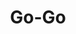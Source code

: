 ---
layout: place
title: "Go-Go"
permalink: /new-york/middletown/go-go.html
stateAbbr: NY
stateName: New York
cityName: Middletown
seo:
  name: "Go-Go"
  type: Restaurant
  links: null
description: "Looking for sushi in Middletown, New York? Check out Go-Go for a delightful Japanese dining experience. Enjoy a variety of sushi and other dishes in a welcom..."
place_id: ChIJ5abZWxItw4kRoSp0GcG-0lQ
photos:
  - name: >-
      places/ChIJ5abZWxItw4kRoSp0GcG-0lQ/photos/AeeoHcIMtw0sAhEVGf5XwJX9r8-XCTyV9el1wIk8Acw0iLncLHGXCg42nGSpRBMU5hG8DmNpYYd8T7ruQhg6a0XRiWoBK4frVAYvNgEgKxQKQa1dT1fQLUMdFqiyJ4fp1myjEx6WRUDMDkmKXLaCH66tvoyYmVROLeBSyeuWpFxp89MrQgky6V4AkVPPnv_d82dxNsFLdhuIMfOdxdeO2HViXhd5CJlPZrWaTyCvTa7rYOX57dmQlZAbff7COS1Q-LWsIPz7RfqyHMgqHGPcnnjzDqEn2MCbIkyex7EFbu81o7nGL_nXunrvc3tC-zHX8ircvWnPKJtgT14JdxH0aeboWyc8ebrvNfYCS6tfRxKj8QNNvm453PHaKD3yZ-lC4fc-Oo5QvbC5owDJ5lUvCIAyYeme6PsPjgaIzr-iqo__sEcY0g
    widthPx: 3024
    heightPx: 4032
    authorAttributions:
      - displayName: Daniel Stolfi
        uri: https://maps.google.com/maps/contrib/105077871730728178720
        photoUri: >-
          https://lh3.googleusercontent.com/a-/ALV-UjVA_Sd7a_79GrB8bQdj7vkN3G8z4BWBWThGEMcj4RNanmrlobYe1w=s100-p-k-no-mo
    flagContentUri: >-
      https://www.google.com/local/imagery/report/?cb_client=maps_api_places.places_api&image_key=!1e10!2sCIHM0ogKEICAgID4kserSA&hl=en-US
    googleMapsUri: >-
      https://www.google.com/maps/place//data=!3m4!1e2!3m2!1sCIHM0ogKEICAgID4kserSA!2e10!4m2!3m1!1s0x89c32d125bd9a6e5:0x54d2bec119742aa1
  - name: >-
      places/ChIJ5abZWxItw4kRoSp0GcG-0lQ/photos/AeeoHcL9QSPAGiX1aLkrGHGIpNtjwTxB2Qvqd4suV8Dt2fjTxRlhomuWH7Eh3qQKoM_JrwGhW9F3MQCDT8_UMWkLI5ErTVp9PpR8Lm4vCra1djjmWFw54c0D2t_rSOzghzNK87yZ8ixHueo0EAkD_m1P2UWF1GT9awXst9wX4qg2ACXAgZMpqnfJ-4bzWaVCLPHRiWiKO-B2HqhBDS5C0-i0qw9dZq1ItlTzOsOb4OMckFWFFb9lqWWhtI7ihVVBj-OmrwQriBHzcNHanrnPoq-4Xk9cYEZIqG3fQZOnNqXdngY1f_y2tFQjXEG6HWGjyPO83Htf2bKojPXWyp4mjzzvYYDCqP7boBPr1tYfUNUKzJsHMN_WKDhNPmoDAzAAgNeowHmPzVXk4Lh7oplM20QhI8g3xehxxdjAe0TEKzfOWm7IuQ
    widthPx: 3024
    heightPx: 4032
    authorAttributions:
      - displayName: Sheilah Cherry
        uri: https://maps.google.com/maps/contrib/116102171778239051251
        photoUri: >-
          https://lh3.googleusercontent.com/a-/ALV-UjU9oCM0gPJVikP8EfusEG_j1rOPTMvksDr95SVXGM-P60Nkyz1dvw=s100-p-k-no-mo
    flagContentUri: >-
      https://www.google.com/local/imagery/report/?cb_client=maps_api_places.places_api&image_key=!1e10!2sCIHM0ogKEICAgIDntob9IQ&hl=en-US
    googleMapsUri: >-
      https://www.google.com/maps/place//data=!3m4!1e2!3m2!1sCIHM0ogKEICAgIDntob9IQ!2e10!4m2!3m1!1s0x89c32d125bd9a6e5:0x54d2bec119742aa1
  - name: >-
      places/ChIJ5abZWxItw4kRoSp0GcG-0lQ/photos/AeeoHcIOwxxpQK5jKYzJ50Xtz6gAG94RYp9z4BVhOFcfe6UTJZLolFEXFYriMhhUU7es5tDsc41MZcftfYFhOcYBXfXMC8LkXFUKd3YpLBma6NiJpXCHpCq3ySN7VwrYr_gRulBZSNi8UYWxYa3nRivt5cI5vFH9Yq7FJg3TDqCKgNIS4iLBuQ4Q0I6BpUuiyQLRnZCPMxtcjzt6lQ7QpKKBR7V7s6dh0iPhT7-lh58mkCSd8LN4z5WVTDPTtaDFEFB_UDD4B2YEy-6TC7-OCBbsCHbawzcsLG7WtYhWCiizVyngap_HA4XnZWGac7azVwxC2NuZpE9au_shvk8cOPn5TQHv1mTYv36QTt6bdMFU182GetPg4JveAUNofbzNhoBmjzIlH49jbpmeBkr5TJfibwACQuPgx8wwKmJv_nvvG9p8zrc
    widthPx: 3000
    heightPx: 4000
    authorAttributions:
      - displayName: lui- g
        uri: https://maps.google.com/maps/contrib/102642612617044013876
        photoUri: >-
          https://lh3.googleusercontent.com/a-/ALV-UjV1e3IHLENhFVxljJRNcQTyAtKfWFxIc0hfBVOqiJoJwfbl7yFa=s100-p-k-no-mo
    flagContentUri: >-
      https://www.google.com/local/imagery/report/?cb_client=maps_api_places.places_api&image_key=!1e10!2sCIHM0ogKEICAgIC25sSRwAE&hl=en-US
    googleMapsUri: >-
      https://www.google.com/maps/place//data=!3m4!1e2!3m2!1sCIHM0ogKEICAgIC25sSRwAE!2e10!4m2!3m1!1s0x89c32d125bd9a6e5:0x54d2bec119742aa1
  - name: >-
      places/ChIJ5abZWxItw4kRoSp0GcG-0lQ/photos/AeeoHcIFoZGGjhwJe0RXeHq75QwsdmNJQXs50ppwt9CZc8KWq11Bwq4TfCdXoHHSR1xFpmlo3nulqpZSgWsAdzQgzdW5P084bLChXGvcI6HKJhvF11BpFqFBuRAHTLcFYfXu5k6x9sko-9Udhr-SZgNBwC_l5LBFRT4TOiQ35zOqBKA4TjFL9hrY65sLg0QjtyW4DEdRFRmkeTOTDOt1YBPhxQYCjbbv_mLeMUjO0Lh4yCvpQzwQzKAv6-GY-u6HuF5zmiM4WNotFQwovgz0gVPRRCsP3u0_taLLjPKbOpzjxVYHDo-hcVfSf4ag8JkY-QquaS6mo8B7NGXw85xlAUfdUIB400pDCNvb2DGsllYQovr9nZO1iYX1gyqIWLNNIJ6BhDyJU7OOXbCgWhOjBCPXinZGtENHy-MeiGy3IssTZF4rbA
    widthPx: 3024
    heightPx: 4032
    authorAttributions:
      - displayName: Vanessa McNally
        uri: https://maps.google.com/maps/contrib/113088977197232402272
        photoUri: >-
          https://lh3.googleusercontent.com/a/ACg8ocIvyfa1VUIwEtiHuZ-laMxNLaDH4im9Vg3fP_YbYaaIzFfP2w=s100-p-k-no-mo
    flagContentUri: >-
      https://www.google.com/local/imagery/report/?cb_client=maps_api_places.places_api&image_key=!1e10!2sCIHM0ogKEICAgID-zoa9fA&hl=en-US
    googleMapsUri: >-
      https://www.google.com/maps/place//data=!3m4!1e2!3m2!1sCIHM0ogKEICAgID-zoa9fA!2e10!4m2!3m1!1s0x89c32d125bd9a6e5:0x54d2bec119742aa1
  - name: >-
      places/ChIJ5abZWxItw4kRoSp0GcG-0lQ/photos/AeeoHcJc8SdDnsu9Ai2HUajswAxlXKk9iL4eSy-AeLBSVwa5_rwNann2V_GncVG9-J9nrcSXQES_7JR1NzG__eBSbzV6hXYXgaTBJZ0mhrAAb5HZy_ONY332eoBJdmYMR6WNdDS72CEqXLWneZnLnAh_80nVegi9pPvQ0NmjTIefcSorkypdmKtYWCx94xzyfKKMenpKY1JCR8mtqQeGO15eTcirC8GawGnBgHBtZBZz9S07r2TGDuW69FvUABKqO7iZqnMT2PzfDxK0-BbJQ2tkAnKNv_07Y3fEXqSp58QG7jqvAjeDfBx-8PvYRiDS7FPWr-2OUQaS9wot2lv4TUHDbIFIK1SbrTgweYHWD-dhMhTbXLMk5n_ezD47CSYGb30_sABcCv6Hs9--rgZprvwQv-b1C1GCLAaUDF-_WP0SoMY
    widthPx: 3000
    heightPx: 4000
    authorAttributions:
      - displayName: Brett Cabrera
        uri: https://maps.google.com/maps/contrib/115315054169813128797
        photoUri: >-
          https://lh3.googleusercontent.com/a/ACg8ocJm5WaGNlWWdeGamsWqP8q_Jyvn-M8TXPN3YWq0xVBnQwhi6g=s100-p-k-no-mo
    flagContentUri: >-
      https://www.google.com/local/imagery/report/?cb_client=maps_api_places.places_api&image_key=!1e10!2sCIHM0ogKEICAgICh4eHEWQ&hl=en-US
    googleMapsUri: >-
      https://www.google.com/maps/place//data=!3m4!1e2!3m2!1sCIHM0ogKEICAgICh4eHEWQ!2e10!4m2!3m1!1s0x89c32d125bd9a6e5:0x54d2bec119742aa1
  - name: >-
      places/ChIJ5abZWxItw4kRoSp0GcG-0lQ/photos/AeeoHcL463nqmmh9NL7UTDVGJ4QfVU_9u0g4cQWqaGuEEwh8GHjibQ3GYP4tK4VDM82UKNnMJsglDEHmtST5xSk8AHM70VoNnrSLBDZFNDkvcFjraOSTsPOTYQSfLaods8kxynSVKX8-tRODVEgxP51MA8_1qNDh1KOC-cyyIXDu6C9QRxiUU5TmGSzvzEAHN-pieXiN97T6vkmoVnrKvBCnquhylnaofNRAS75yZINOZBrP08Rbl9-xR8-nTVGY_zhDJOzNvb_gCIFPfK4yTTmmElAEmnbQvzdbDNxFQb_LHB-F_05QIvlfrFDA39pgEAWd8PIqooXT9TuhxL-4ERgt6WguOptSu7NrAmBS2aPxMcbvYrV6j6oXDNulAnWy6uX8aWHBRNtnVnyjk3FXAfCj4r2ONOf64zCH2b36XSpaBggA-g
    widthPx: 3024
    heightPx: 4032
    authorAttributions:
      - displayName: Gregory Grushko
        uri: https://maps.google.com/maps/contrib/100411949698759017718
        photoUri: >-
          https://lh3.googleusercontent.com/a-/ALV-UjVGlhunpEdCmEcpLFKsg2mbUfgLdDR3TVNdUZEjfRDa509iMn5WxA=s100-p-k-no-mo
    flagContentUri: >-
      https://www.google.com/local/imagery/report/?cb_client=maps_api_places.places_api&image_key=!1e10!2sCIHM0ogKEICAgIDE5rycRA&hl=en-US
    googleMapsUri: >-
      https://www.google.com/maps/place//data=!3m4!1e2!3m2!1sCIHM0ogKEICAgIDE5rycRA!2e10!4m2!3m1!1s0x89c32d125bd9a6e5:0x54d2bec119742aa1
  - name: >-
      places/ChIJ5abZWxItw4kRoSp0GcG-0lQ/photos/AeeoHcJa-6SBRFtNNCN7t5T4oopDlT1S0CF40Oq8_pcyyPLpk9ro3J-5tm81BLpEyw6sYLS9NH9mxwzA6FtH6cjvCLPmciEmlJ2GBl6nRFExda08SB6Cn0FEzOR2W_Ho-tgyQybkB-BTu3obCNZIzBuR3NNpOWWvP9zZ_J0D-62KNDpfSavgEJlBlse9eXGTivKIMG83DqS6I1G3xTI-XgCGlqLD-SdbVVI7XLCfYCtRN_L0jbpVsPZjdm-lPlEEdKKuVW1Obc9Cb1_6FqKfjqZDl0Kvdse0Ui3K9QtpHk2P0jgJSR2siBeUKlOKGkG0d47Bh9z2rOL_l156iO2iXy6iYPydIEe5ZzmWzAB2NrHEMpryWpE98I5Y54kSdYC5GHZNssIjHmF2elvJcIHryidn9cJV_29Y7xplCpgXp4pxv_7qQTM
    widthPx: 3000
    heightPx: 4000
    authorAttributions:
      - displayName: Brett Cabrera
        uri: https://maps.google.com/maps/contrib/115315054169813128797
        photoUri: >-
          https://lh3.googleusercontent.com/a/ACg8ocJm5WaGNlWWdeGamsWqP8q_Jyvn-M8TXPN3YWq0xVBnQwhi6g=s100-p-k-no-mo
    flagContentUri: >-
      https://www.google.com/local/imagery/report/?cb_client=maps_api_places.places_api&image_key=!1e10!2sCIHM0ogKEICAgICh4eHE2QE&hl=en-US
    googleMapsUri: >-
      https://www.google.com/maps/place//data=!3m4!1e2!3m2!1sCIHM0ogKEICAgICh4eHE2QE!2e10!4m2!3m1!1s0x89c32d125bd9a6e5:0x54d2bec119742aa1
  - name: >-
      places/ChIJ5abZWxItw4kRoSp0GcG-0lQ/photos/AeeoHcIoSQpgzvqsMhs4jF0wAdIBgtDTKXXV82tsYBqi4_OSeQAddzhxCLD4BwhabKgByLzC-cUaGtDi3mZ2IFj2jH8bl_WDz7yk4xaA2dy61GgFKyu7TV-15mlv6zWyLiO-ss8VoEe3uBpVRSQ4NbAh_LW2oD8Us46fZrwQexAtsdtdthJIf_d6_iZzlX5Z2bYZYKlqJo2sZCzc6ttq7VXdPfdkOdUtHEN7Z_-vDcqYDn_djYFWRh8VMtgf3LjdMJ4z35xoWn6DQgzZomnnqeI4gi0gLzYZU8hSaEzBuEf5e2S5T0CanGEaNmAdk41jRxv73C9-ifXe4VpzMK-dwwfyhfOS47O2knHwRdrsgKhE4Lvx4S_duIZa2QKT7FsWiUVrQjdpn048XwEh3hSIvLIljiR9F9e7Cs4rE_zZIzNl1TwFjQ
    widthPx: 3000
    heightPx: 4000
    authorAttributions:
      - displayName: lui- g
        uri: https://maps.google.com/maps/contrib/102642612617044013876
        photoUri: >-
          https://lh3.googleusercontent.com/a-/ALV-UjV1e3IHLENhFVxljJRNcQTyAtKfWFxIc0hfBVOqiJoJwfbl7yFa=s100-p-k-no-mo
    flagContentUri: >-
      https://www.google.com/local/imagery/report/?cb_client=maps_api_places.places_api&image_key=!1e10!2sCIHM0ogKEICAgIC25sSRQA&hl=en-US
    googleMapsUri: >-
      https://www.google.com/maps/place//data=!3m4!1e2!3m2!1sCIHM0ogKEICAgIC25sSRQA!2e10!4m2!3m1!1s0x89c32d125bd9a6e5:0x54d2bec119742aa1
  - name: >-
      places/ChIJ5abZWxItw4kRoSp0GcG-0lQ/photos/AeeoHcKHeQINmJn0cqWIFcix-5VNsDm9M-VsDoW-ZcZeAwEegaYPEiCJNSKue4ftRyxW-99palTaMMdcFZPcZr0RKew6e7R7qb5w2QFcToABxK1gIHWhonXpUYlRc7zHpYQiFahmKvO7gsiD5S52TvC5Oe6m7jV66ERJeAUHmW-2DIAs-1PEzLmtnOQIpPrN9LDqrTAD8E89q0sOa2L3sH4IgBp5Gc09-eJqHfuN__C5zx3wNZpgN19-O9OB5GchB7ZqlEsy6SrbtXEHM6siTAr7FAtMDdN5RaBV1QLogTRMvw3Ngn-oJObeL4U_ukiJP4ZcwE8OvsRazIEdkarEW2R46Box5KUxoTUh3buAOz1Lv29zhwkk30klXcHJvbIj3KiQAJPh2ZmOPQLTsgO-EOrA8gjxDs13zyRkMOwCcz4HoqI8zBR3
    widthPx: 2988
    heightPx: 3984
    authorAttributions:
      - displayName: Guangbing Cui
        uri: https://maps.google.com/maps/contrib/109254960360803913373
        photoUri: >-
          https://lh3.googleusercontent.com/a-/ALV-UjWiXCFx5RKGOCm7OHIz48NVW55PjWPMw04_oac-LSjFOpIYQGJDhg=s100-p-k-no-mo
    flagContentUri: >-
      https://www.google.com/local/imagery/report/?cb_client=maps_api_places.places_api&image_key=!1e10!2sCIHM0ogKEICAgIDEg--_hgE&hl=en-US
    googleMapsUri: >-
      https://www.google.com/maps/place//data=!3m4!1e2!3m2!1sCIHM0ogKEICAgIDEg--_hgE!2e10!4m2!3m1!1s0x89c32d125bd9a6e5:0x54d2bec119742aa1
  - name: >-
      places/ChIJ5abZWxItw4kRoSp0GcG-0lQ/photos/AeeoHcKBFoqj1H0q7dZ656GrG15tTn-pL4XuonrL-PllYdCoZcaLllurHG40AcM89DugUKHsRgRXoi8jxTHvbH3XPkFSkLTYxMXHkbJSp0OFGW2ZIM45qKjO5r1HMrSwg1A9nnAXjxYLP6nQK9MudK-a9hugqIDzUKTEAj8DYfTUDOq21koJDBYdWPZ0z9B_pKkc-ladf79jZdnHzO7bsZIvOVww0X5SGk268Et_gYy7cqDnrua8rHSkD4belS2W8x2gOCOmwowR1SyIkXvEUIjcKjiUSHY1gyFMqut_DV1ciTH4BIJAFxDghedaQM-EvA9ieNU4o850qZqgR9Ed9EEnDEwwAVHa0uwmpL2ngfj7F4cxBlytuCHZTsG-kev8A2OlrhVqt1YqJjXwyWBFfh1Br-2-aMkCQI4EYAbBiZhGyiwEW8Gt
    widthPx: 3024
    heightPx: 4032
    authorAttributions:
      - displayName: Alexa Rossi
        uri: https://maps.google.com/maps/contrib/108186545235072188094
        photoUri: >-
          https://lh3.googleusercontent.com/a/ACg8ocLKx9Kb9rW-bBf2wfvFH-QuRumIACFweQTzH65kRxh_NxMS4A=s100-p-k-no-mo
    flagContentUri: >-
      https://www.google.com/local/imagery/report/?cb_client=maps_api_places.places_api&image_key=!1e10!2sCIHM0ogKEICAgMCww9eqxwE&hl=en-US
    googleMapsUri: >-
      https://www.google.com/maps/place//data=!3m4!1e2!3m2!1sCIHM0ogKEICAgMCww9eqxwE!2e10!4m2!3m1!1s0x89c32d125bd9a6e5:0x54d2bec119742aa1
address: 88-22 Dunning Rd, Middletown, NY 10940, USA
street: 88-22 Dunning Rd
city: Middletown
state: NY
zip: '10940'
country: USA
neighborhood: null
latitude: '41.450540'
longitude: '-74.376685'
accessibility_options:
  wheelchairAccessibleParking: true
  wheelchairAccessibleEntrance: true
business_status: OPERATIONAL
name: Go-Go
google_maps_links:
  directionsUri: >-
    https://www.google.com/maps/dir//''/data=!4m7!4m6!1m1!4e2!1m2!1m1!1s0x89c32d125bd9a6e5:0x54d2bec119742aa1!3e0
  placeUri: https://maps.google.com/?cid=6112157380860193441
  writeAReviewUri: >-
    https://www.google.com/maps/place//data=!4m3!3m2!1s0x89c32d125bd9a6e5:0x54d2bec119742aa1!12e1
  reviewsUri: >-
    https://www.google.com/maps/place//data=!4m4!3m3!1s0x89c32d125bd9a6e5:0x54d2bec119742aa1!9m1!1b1
  photosUri: >-
    https://www.google.com/maps/place//data=!4m3!3m2!1s0x89c32d125bd9a6e5:0x54d2bec119742aa1!10e5
primary_type: Chinese Restaurant
opening_hours:
  regular: null
  current: null
secondary_opening_hours:
  regular:
    weekdayDescriptions: null
    type: null
  current:
    weekdayDescriptions: null
    type: null
phone: null
price_level: null
price_range: null
rating: null
rating_count: 0
website: null
reviews: null
parking_options: null
payment_options: null
allow_dogs: null
curbside_pickup: null
delivery: null
dine_in: null
good_for_children: null
good_for_groups: null
good_for_sports: null
live_music: null
menu_for_children: null
outdoor_seating: null
reservable: null
restroom: null
serves_beer: null
serves_breakfast: null
serves_brunch: null
serves_cocktails: null
serves_coffee: null
serves_dinner: null
serves_dessert: null
serves_lunch: null
serves_vegetarian_food: null
serves_wine: null
takeout: null
summary: null

---